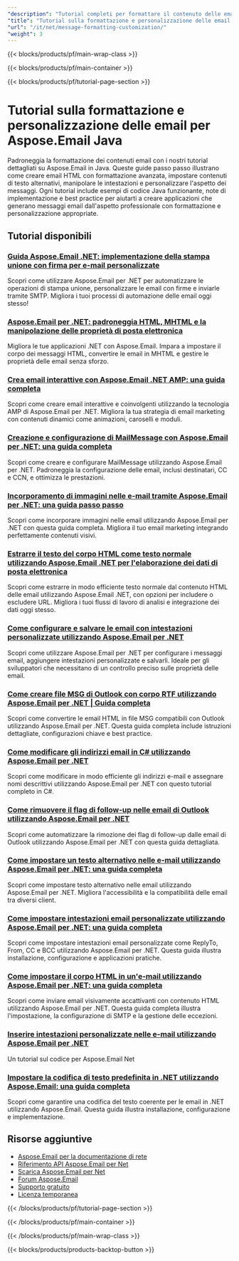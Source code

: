 ```yaml
---
"description": "Tutorial completi per formattare il contenuto delle email, lavorare con corpi HTML, testi alternativi e intestazioni personalizzate utilizzando Aspose.Email per Java."
"title": "Tutorial sulla formattazione e personalizzazione delle email per Aspose.Email Java"
"url": "/it/net/message-formatting-customization/"
"weight": 3
---
```


{{< blocks/products/pf/main-wrap-class >}}

{{< blocks/products/pf/main-container >}}

{{< blocks/products/pf/tutorial-page-section >}}
# Tutorial sulla formattazione e personalizzazione delle email per Aspose.Email Java

Padroneggia la formattazione dei contenuti email con i nostri tutorial dettagliati su Aspose.Email in Java. Queste guide passo passo illustrano come creare email HTML con formattazione avanzata, impostare contenuti di testo alternativi, manipolare le intestazioni e personalizzare l'aspetto dei messaggi. Ogni tutorial include esempi di codice Java funzionante, note di implementazione e best practice per aiutarti a creare applicazioni che generano messaggi email dall'aspetto professionale con formattazione e personalizzazione appropriate.

## Tutorial disponibili

### [Guida Aspose.Email .NET: implementazione della stampa unione con firma per e-mail personalizzate](./aspose-email-net-mail-merge-signature-guide/)
Scopri come utilizzare Aspose.Email per .NET per automatizzare le operazioni di stampa unione, personalizzare le email con firme e inviarle tramite SMTP. Migliora i tuoi processi di automazione delle email oggi stesso!

### [Aspose.Email per .NET: padroneggia HTML, MHTML e la manipolazione delle proprietà di posta elettronica](./aspose-email-net-html-mhtml-properties-guide/)
Migliora le tue applicazioni .NET con Aspose.Email. Impara a impostare il corpo dei messaggi HTML, convertire le email in MHTML e gestire le proprietà delle email senza sforzo.

### [Crea email interattive con Aspose.Email .NET AMP: una guida completa](./create-interactive-emails-aspose-email-net-amp/)
Scopri come creare email interattive e coinvolgenti utilizzando la tecnologia AMP di Aspose.Email per .NET. Migliora la tua strategia di email marketing con contenuti dinamici come animazioni, caroselli e moduli.

### [Creazione e configurazione di MailMessage con Aspose.Email per .NET: una guida completa](./aspose-email-net-create-mailmessage/)
Scopri come creare e configurare MailMessage utilizzando Aspose.Email per .NET. Padroneggia la configurazione delle email, inclusi destinatari, CC e CCN, e ottimizza le prestazioni.

### [Incorporamento di immagini nelle e-mail tramite Aspose.Email per .NET: una guida passo passo](./embed-images-emails-aspose-email-dotnet-guide/)
Scopri come incorporare immagini nelle email utilizzando Aspose.Email per .NET con questa guida completa. Migliora il tuo email marketing integrando perfettamente contenuti visivi.

### [Estrarre il testo del corpo HTML come testo normale utilizzando Aspose.Email .NET per l'elaborazione dei dati di posta elettronica](./extract-html-body-text-aspose-email-net/)
Scopri come estrarre in modo efficiente testo normale dal contenuto HTML delle email utilizzando Aspose.Email .NET, con opzioni per includere o escludere URL. Migliora i tuoi flussi di lavoro di analisi e integrazione dei dati oggi stesso.

### [Come configurare e salvare le email con intestazioni personalizzate utilizzando Aspose.Email per .NET](./configure-save-emails-custom-headers-aspose-net/)
Scopri come utilizzare Aspose.Email per .NET per configurare i messaggi email, aggiungere intestazioni personalizzate e salvarli. Ideale per gli sviluppatori che necessitano di un controllo preciso sulle proprietà delle email.

### [Come creare file MSG di Outlook con corpo RTF utilizzando Aspose.Email per .NET | Guida completa](./create-outlook-msg-files-with-rtf-body-using-aspose-email-for-net/)
Scopri come convertire le email HTML in file MSG compatibili con Outlook utilizzando Aspose.Email per .NET. Questa guida completa include istruzioni dettagliate, configurazioni chiave e best practice.

### [Come modificare gli indirizzi email in C# utilizzando Aspose.Email per .NET](./modify-email-addresses-csharp-asposeemail-net/)
Scopri come modificare in modo efficiente gli indirizzi e-mail e assegnare nomi descrittivi utilizzando Aspose.Email per .NET con questo tutorial completo in C#.

### [Come rimuovere il flag di follow-up nelle email di Outlook utilizzando Aspose.Email per .NET](./remove-follow-up-flag-aspose-email-dotnet/)
Scopri come automatizzare la rimozione dei flag di follow-up dalle email di Outlook utilizzando Aspose.Email per .NET con questa guida dettagliata.

### [Come impostare un testo alternativo nelle e-mail utilizzando Aspose.Email per .NET: una guida completa](./set-alternate-text-emails-aspose-dotnet/)
Scopri come impostare testo alternativo nelle email utilizzando Aspose.Email per .NET. Migliora l'accessibilità e la compatibilità delle email tra diversi client.

### [Come impostare intestazioni email personalizzate utilizzando Aspose.Email per .NET: una guida completa](./set-custom-email-headers-aspose-email-net/)
Scopri come impostare intestazioni email personalizzate come ReplyTo, From, CC e BCC utilizzando Aspose.Email per .NET. Questa guida illustra installazione, configurazione e applicazioni pratiche.

### [Come impostare il corpo HTML in un'e-mail utilizzando Aspose.Email per .NET: una guida completa](./set-html-body-email-aspose-dotnet/)
Scopri come inviare email visivamente accattivanti con contenuto HTML utilizzando Aspose.Email per .NET. Questa guida completa illustra l'impostazione, la configurazione di SMTP e la gestione delle eccezioni.

### [Inserire intestazioni personalizzate nelle e-mail utilizzando Aspose.Email per .NET](./insert-custom-headers-aspose-email-net/)
Un tutorial sul codice per Aspose.Email Net

### [Impostare la codifica di testo predefinita in .NET utilizzando Aspose.Email: una guida completa](./aspose-email-net-default-text-encoding-guide/)
Scopri come garantire una codifica del testo coerente per le email in .NET utilizzando Aspose.Email. Questa guida illustra installazione, configurazione e implementazione.

## Risorse aggiuntive

- [Aspose.Email per la documentazione di rete](https://docs.aspose.com/email/net/)
- [Riferimento API Aspose.Email per Net](https://reference.aspose.com/email/net/)
- [Scarica Aspose.Email per Net](https://releases.aspose.com/email/net/)
- [Forum Aspose.Email](https://forum.aspose.com/c/email)
- [Supporto gratuito](https://forum.aspose.com/)
- [Licenza temporanea](https://purchase.aspose.com/temporary-license/)

{{< /blocks/products/pf/tutorial-page-section >}}

{{< /blocks/products/pf/main-container >}}

{{< /blocks/products/pf/main-wrap-class >}}

{{< blocks/products/products-backtop-button >}}